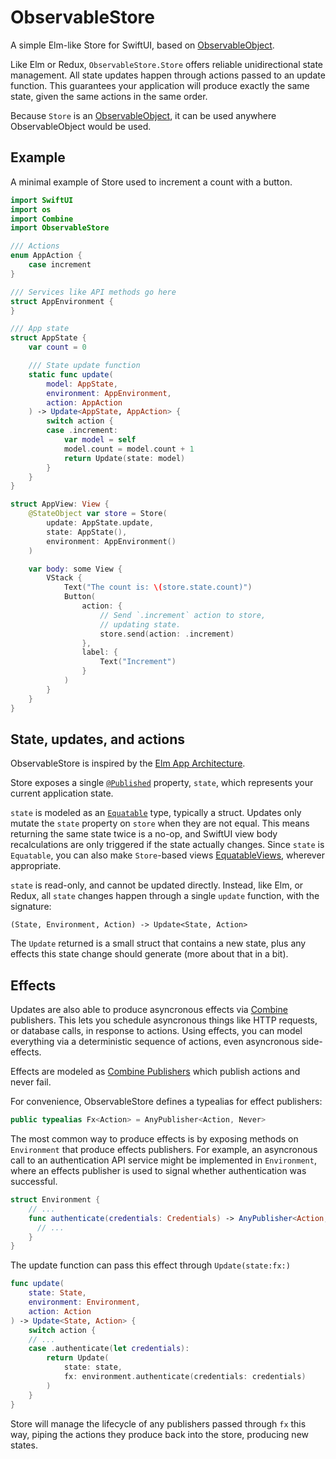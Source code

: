 # ObservableStore

A simple Elm-like Store for SwiftUI, based on [ObservableObject](https://developer.apple.com/documentation/combine/observableobject).

Like Elm or Redux, `ObservableStore.Store` offers reliable unidirectional state management. All state updates happen through actions passed to an update function. This guarantees your application will produce exactly the same state, given the same actions in the same order.

Because `Store` is an [ObservableObject](https://developer.apple.com/documentation/combine/observableobject), it can be used anywhere ObservableObject would be used.

## Example

A minimal example of Store used to increment a count with a button.

```swift
import SwiftUI
import os
import Combine
import ObservableStore

/// Actions
enum AppAction {
    case increment
}

/// Services like API methods go here
struct AppEnvironment {
}

/// App state
struct AppState {
    var count = 0

    /// State update function
    static func update(
        model: AppState,
        environment: AppEnvironment,
        action: AppAction
    ) -> Update<AppState, AppAction> {
        switch action {
        case .increment:
            var model = self
            model.count = model.count + 1
            return Update(state: model)
        }
    }
}

struct AppView: View {
    @StateObject var store = Store(
        update: AppState.update,
        state: AppState(),
        environment: AppEnvironment()
    )

    var body: some View {
        VStack {
            Text("The count is: \(store.state.count)")
            Button(
                action: {
                    // Send `.increment` action to store,
                    // updating state.
                    store.send(action: .increment)
                },
                label: {
                    Text("Increment")
                }
            )
        }
    }
}
```

## State, updates, and actions

ObservableStore is inspired by the [Elm App Architecture](https://guide.elm-lang.org/architecture/).

Store exposes a single [`@Published`](https://developer.apple.com/documentation/combine/published) property, `state`, which represents your current application state.

`state` is modeled as an [`Equatable`](https://developer.apple.com/documentation/swift/equatable) type, typically a struct. Updates only mutate the `state` property on `store` when they are not equal. This means returning the same state twice is a no-op, and SwiftUI view body recalculations are only triggered if the state actually changes. Since `state` is `Equatable`, you can also make `Store`-based views [EquatableViews](https://developer.apple.com/documentation/swiftui/equatableview), wherever appropriate.

`state` is read-only, and cannot be updated directly. Instead, like Elm, or Redux, all `state` changes happen through a single `update` function, with the signature:

```
(State, Environment, Action) -> Update<State, Action>
```

The `Update` returned is a small struct that contains a new state, plus any effects this state change should generate (more about that in a bit).

## Effects

 Updates are also able to produce asyncronous effects via [Combine](https://developer.apple.com/documentation/combine) publishers. This lets you schedule asyncronous things like HTTP requests, or database calls, in response to actions. Using effects, you can model everything via a deterministic sequence of actions, even asyncronous side-effects.
 
Effects are modeled as [Combine Publishers](https://developer.apple.com/documentation/combine/publishers) which publish actions and never fail.

For convenience, ObservableStore defines a typealias for effect publishers:

```swift
public typealias Fx<Action> = AnyPublisher<Action, Never>
```

The most common way to produce effects is by exposing methods on `Environment` that produce effects publishers. For example, an asyncronous call to an authentication API service might be implemented in `Environment`, where an effects publisher is used to signal whether authentication was successful.

```swift
struct Environment {
    // ...
    func authenticate(credentials: Credentials) -> AnyPublisher<Action, Never> {
      // ...
    }
}
```

The update function can pass this effect through `Update(state:fx:)`

```swift
func update(
    state: State,
    environment: Environment,
    action: Action
) -> Update<State, Action> {
    switch action {
    // ...
    case .authenticate(let credentials):
        return Update(
            state: state,
            fx: environment.authenticate(credentials: credentials)
        )
    }
}
```

Store will manage the lifecycle of any publishers passed through `fx` this way, piping the actions they produce back into the store, producing new states.
